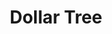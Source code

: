 ---
title: "Dollar Tree"
url: /orlando/dollar-tree-south-orange-blossom-trail-3/
shop: variety store
---